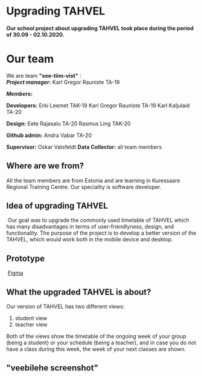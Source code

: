 # Upgrading TAHVEL
#### Our school project about upgrading TAHVEL took place during the period of 30.09 - 02.10.2020.
# Our team

We are team **"see-tiim-vist"** :  
**_Project manager:_**    Karl Gregor Rauniste TA-19  

**_Members:_**   

**Developers:** Erki Leemet TAK-19
Karl Gregor Rauniste TA-19 
Karl Kaljulaid TA-20

**Design:** Eete Rajasalu TA-20
Rasmus Ling TAK-20

**Github admin:** Andra Vabar TA-20  

**Supervisor:** Oskar Vatsfeldt
**Data Collector:** all team members  

## Where are we from?
All the team members are from Estonia and are learning in Kuressaare Regional Training Centre.
Our speciality is software developer.
​

## Idea of upgrading TAHVEL
​
Our goal was to upgrade the commonly used timetable of TAHVEL which has many disadvantages in terms of user-friendlyness, design, and functionality. The purpose of the project is to develop a better version of the TAHVEL, which would work both in the mobile device and desktop.

## Prototype
​
[Figma](https://www.figma.com/file/NFHuAEc0CIifLXgy5Ux3En/tahvel2.0?node-id=0%3A1)
​
## What the upgraded TAHVEL is about?
Our version of TAHVEL has two different views:
1. student view
2. teacher view

Both of the views show the timetable of the ongoing week of your group (being a student) or your schedule (being a teacher), and in case you do not have a class during this week, the week of your next classes are shown.

## "veebilehe screenshot"

